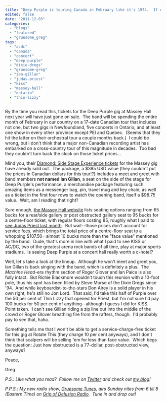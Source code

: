 ```yaml
---
title: "Deep Purple is touring Canada in February like it's 1974.  If only they'd bring back those '70s ticket prices!"
edited: false
date: "2011-12-03"
categories:
  - "blogs"
  - "featured"
  - "gruesome_greg"
tags:
  - "acdc"
  - "canada"
  - "concert"
  - "deep-purple"
  - "dixie-dregs"
  - "gruesome-greg"
  - "ian-gillan"
  - "judas-priest"
  - "kiss"
  - "massey-hall"
  - "ontario"
  - "thin-lizzy"
---
```


By the time you read this, tickets for the Deep Purple gig at Massey Hall next year will have just gone on sale.  The band will be spending the entire month of February in our country on a 17-date Canadian tour that includes not one, but two gigs in Newfoundland, five concerts in Ontario, and at least one show in every other province except PEI and Quebec.  (Seems that they hit the latter on their orchestral tour a couple months back.)  I could be wrong, but I don't think that a major non-Canadian recording artist has embarked on a cross-country tour of this magnitude in decades.  Too bad they couldn't turn back the clock on those ticket prices...

Mind you, their [Diamond: Side Stage Experience tickets](http://www.deeppurple.com/index.cfm/pk/view/cd/MAE/cdid/433535/pid/10784#3067) for the Massey gig have already sold out.  The package, a $385 USD value (they couldn't put the prices in Canadian dollars for this tour!?) includes a meet and greet with band members **not named Ian Gillan**, a seat on the side of the stage for Deep Purple's performance, a merchandise package featuring such amazing items as a messenger bag, pin, travel mug and key chain, as well as a ticket in the first four rows to watch the opening band, itself a $98.75 value.  Wait, am I reading that right?

Sure enough, [the Massey Hall website](http://ev8.evenue.net/cgi-bin/ncommerce3/SEGetEventInfo?ticketCode=GS%3ARTHMH%3A1112%3A2ADEEP%3A&linkID=rthmh&shopperContext=&caller=&appCode=&RSRC=TM&RDAT=ELIST) lists seating options ranging from 65 bucks for a rear/side gallery or post obstructed gallery seat to 95 bucks for a centre-floor ticket, with regular floors costing 85, roughly what I paid to [see Judas Priest last month](http://gruesomeviews.com/2011/11/23/farewell-to-judas-priest-epitaph-tour-the-acc-november-22nd/).  But wait--those prices don't account for service fees, which brings the total price of a centre-floor seat to a whopping $107.50--almost 10 bucks more than the "face value" mentioned by the band.  Dude, that's more in line with what I paid to see KISS or AC/DC, two of the greatest arena rock bands of all time, play at major sports stadiums.  Is seeing Deep Purple at a concert hall really worth a c-note!?

Well, let's take a look at the lineup.  Although he won't meet and greet you, Ian Gillan is back singing with the band, which is definitely a plus.  The _Machine Head_\-era rhythm section of Roger Glover and Ian Paice is also fully intact.  But Richie Blackmore wouldn't touch this reunion with a 10-foot pole, thus his spot has been filled by Steve Morse of the Dixie Dregs since '94.  And while keyboardist-to-the-stars Don Airey is a solid player in his own right, he's still no Jon Lord.  That said, I'd take this half of Purple over the 50 per cent of Thin Lizzy that opened for Priest, but I'm not sure I'd pay 100 bucks for 50 per cent of anything--although I guess I did for KISS.  Point taken.  I can't see Gillian riding a zip line out into the middle of the crowd or Roger Glover breathing fire from the rafters, though.  I'd probably pay to see that, haha.

Something tells me that I won't be able to get a service-charge-free ticket for this gig at Rotate This (they charge 10 per cent anyways), and I don't think that scalpers will be selling 'em for less than face value.  Which begs the question: Just how obstructed is a 77-dollar, post-obstructed view, anyways?

Peace,

Greg

_P.S.: Like what you read?  Follow me on [Twitter](http://twitter.com/gruesomeviews) and check out [my blog](http://gruesomeviews.com/)!_

_P.P.S.: My new radio show, [Gruesome Tunes](http://gruesomeviews.com/category/music/gruesome-tunes/), airs Sunday nites from 6 till 8 (Eastern Time) on [Grip of Delusion Radio](http://www.steamingheathen.com/delusion/).  Tune in and drop out!_

